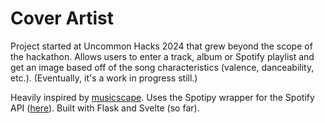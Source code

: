 # Cover Artist

Project started at Uncommon Hacks 2024 that grew beyond the scope of the hackathon. Allows users to enter a track, album or Spotify playlist and get an image based off of the song characteristics (valence, danceability, etc.). (Eventually, it's a work in progress still.)

Heavily inspired by [musicscape](https://musicscapes.herokuapp.com/). Uses the Spotipy wrapper for the Spotify API ([here](https://github.com/spotipy-dev/spotipy)). Built with Flask and Svelte (so far).
